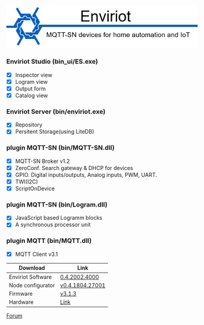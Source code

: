 ![Logo](logo.png)

### Enviriot Studio (bin_ui/ES.exe)
- [x] Inspector view
- [x] Logram view
- [x] Output form
- [x] Catalog view

### Enviriot Server (bin/enviriot.exe)
- [x] Repository
- [x] Persitent Storage(using LiteDB)

### plugin MQTT-SN (bin/MQTT-SN.dll)
- [x] MQTT-SN Broker v1.2
- [x] ZeroConf. Search gateway & DHCP for devices
- [x] GPIO. Digital inputs/outputs, Analog inputs, PWM, UART.
- [x] TWI(I2C)
- [x] ScriptOnDevice

### plugin MQTT-SN (bin/Logram.dll)
- [x] JavaScript based Logramm blocks
- [x] A synchronous processor unit

### plugin MQTT (bin/MQTT.dll)
- [x] MQTT Client v3.1

Download | Link
---------|------
Enviriot Software | [0.4.2002.4000](https://github.com/enviriot/enviriot.github.io/archive/bin.zip)
Node configurator | [v0.4.1804.27001](https://github.com/enviriot/enviriot.github.io/archive/NodeConf.zip)
Firmware | [v3.1.3](https://github.com/X13home/X13.devices)
Hardware | [Link](https://github.com/X13home/X13.hardware)

[Forum](https://www.ab-log.ru/forum/viewtopic.php?f=1&t=1325)
